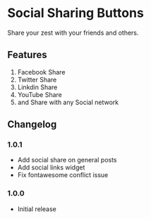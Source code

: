 # Social Sharing Buttons

Share your zest with your friends and others.

## Features

1. Facebook Share
2. Twitter Share
3. Linkdin Share
4. YouTube Share
5. and Share with any Social network

## Changelog

### 1.0.1

- Add social share on general posts
- Add social links widget
- Fix fontawesome conflict issue

### 1.0.0

- Initial release

